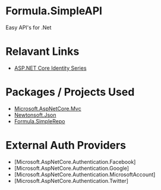 # Formula.SimpleAPI
Easy API's for .Net

# Relavant Links
- [ASP.NET Core Identity Series](https://chsakell.com/2018/04/28/asp-net-core-identity-series-getting-started)

# Packages / Projects Used
- [Microsoft.AspNetCore.Mvc](https://github.com/aspnet/mvc)
- [Newtonsoft.Json](https://github.com/JamesNK/Newtonsoft.Json)
- [Formula.SimpleRepo](https://github.com/NephosIntegration/Formula.SimpleRepo)


# External Auth Providers
- [Microsoft.AspNetCore.Authentication.Facebook]
- [Microsoft.AspNetCore.Authentication.Google]
- [Microsoft.AspNetCore.Authentication.MicrosoftAccount]
- [Microsoft.AspNetCore.Authentication.Twitter]
